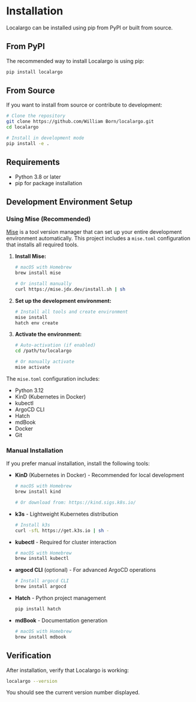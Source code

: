 # Installation

Localargo can be installed using pip from PyPI or built from source.

## From PyPI

The recommended way to install Localargo is using pip:

```bash
pip install localargo
```

## From Source

If you want to install from source or contribute to development:

```bash
# Clone the repository
git clone https://github.com/William Born/localargo.git
cd localargo

# Install in development mode
pip install -e .
```

## Requirements

- Python 3.8 or later
- pip for package installation

## Development Environment Setup

### Using Mise (Recommended)

[Mise](https://mise.jdx.dev/) is a tool version manager that can set up your entire development environment automatically. This project includes a `mise.toml` configuration that installs all required tools.

1. **Install Mise:**
   ```bash
   # macOS with Homebrew
   brew install mise

   # Or install manually
   curl https://mise.jdx.dev/install.sh | sh
   ```

2. **Set up the development environment:**
   ```bash
   # Install all tools and create environment
   mise install
   hatch env create
   ```

3. **Activate the environment:**
   ```bash
   # Auto-activation (if enabled)
   cd /path/to/localargo

   # Or manually activate
   mise activate
   ```

The `mise.toml` configuration includes:
- Python 3.12
- KinD (Kubernetes in Docker)
- kubectl
- ArgoCD CLI
- Hatch
- mdBook
- Docker
- Git

### Manual Installation

If you prefer manual installation, install the following tools:

- **KinD** (Kubernetes in Docker) - Recommended for local development
  ```bash
  # macOS with Homebrew
  brew install kind

  # Or download from: https://kind.sigs.k8s.io/
  ```

- **k3s** - Lightweight Kubernetes distribution
  ```bash
  # Install k3s
  curl -sfL https://get.k3s.io | sh -
  ```

- **kubectl** - Required for cluster interaction
  ```bash
  # macOS with Homebrew
  brew install kubectl
  ```

- **argocd CLI** (optional) - For advanced ArgoCD operations
  ```bash
  # Install argocd CLI
  brew install argocd
  ```

- **Hatch** - Python project management
  ```bash
  pip install hatch
  ```

- **mdBook** - Documentation generation
  ```bash
  # macOS with Homebrew
  brew install mdbook
  ```

## Verification

After installation, verify that Localargo is working:

```bash
localargo --version
```

You should see the current version number displayed.
